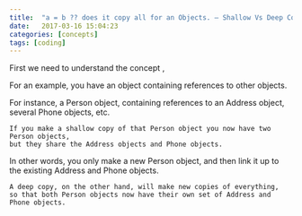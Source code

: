 ```yaml
---
title:  "a = b ?? does it copy all for an Objects. – Shallow Vs Deep Copy"
date:   2017-03-16 15:04:23
categories: [concepts]
tags: [coding]
---
```


First we need to understand the concept , 

For  an example, you have an object containing references to other objects.

For instance, a Person object, containing references to an Address object, several Phone objects, etc.

```
If you make a shallow copy of that Person object you now have two Person objects, 
but they share the Address objects and Phone objects.
```

In other words, you only make a new Person object, and then link it up to the existing Address and Phone objects.

```
A deep copy, on the other hand, will make new copies of everything, 
so that both Person objects now have their own set of Address and Phone objects.
```

